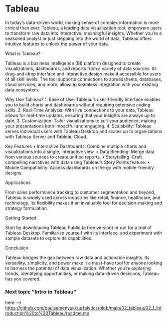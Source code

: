 # Tableau

In today’s data-driven world, making sense of complex information is more critical than ever. Tableau, a leading data visualization tool, empowers users to transform raw data into interactive, meaningful insights. Whether you’re a seasoned analyst or just stepping into the world of data, Tableau offers intuitive features to unlock the power of your data.

What is Tableau?

Tableau is a business intelligence (BI) platform designed to create visualizations, dashboards, and reports from a variety of data sources. Its drag-and-drop interface and interactive design make it accessible for users of all skill levels. The tool supports connections to spreadsheets, databases, cloud services, and more, allowing seamless integration with your existing data ecosystem.

Why Use Tableau?
	1.	Ease of Use: Tableau’s user-friendly interface enables you to build charts and dashboards without requiring extensive coding skills.
	2.	Real-Time Analysis: With live connections to your data, Tableau allows for real-time updates, ensuring that your insights are always up to date.
	3.	Customization: Tailor visualizations to suit your audience, making your presentations both impactful and engaging.
	4.	Scalability: Tableau serves individual users with Tableau Desktop and scales up to organizations with Tableau Server and Tableau Cloud.

Key Features
	•	Interactive Dashboards: Combine multiple charts and visualizations into a single, interactive view.
	•	Data Blending: Merge data from various sources to create unified reports.
	•	Storytelling: Craft compelling narratives with data using Tableau’s Story Points feature.
	•	Mobile Compatibility: Access dashboards on the go with mobile-friendly designs.

Applications

From sales performance tracking to customer segmentation and beyond, Tableau is widely used across industries like retail, finance, healthcare, and technology. Its flexibility makes it an invaluable tool for decision-making and strategy formulation.

Getting Started

Start by downloading Tableau Public (a free version) or opt for a trial of Tableau Desktop. Familiarize yourself with its interface, and experiment with sample datasets to explore its capabilities.

Conclusion

Tableau bridges the gap between raw data and actionable insights. Its versatility, simplicity, and power make it a must-have tool for anyone looking to harness the potential of data visualization. Whether you’re exploring trends, identifying opportunities, or making data-driven decisions, Tableau has you covered.

### Next topic "Intro to Tableau"
here --> https://github.com/paulsemenyuk/surfalytics/blob/main/02_tableau/02_1_Introduction%20to%20Tableau/readme.md
